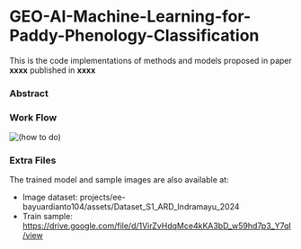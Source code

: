 # GEO-AI-Machine-Learning-for-Paddy-Phenology-Classification

This is the code implementations of methods and models proposed in paper **xxxx** published in **xxxx**

### Abstract


### Work Flow
![(how to do)](https://github.com/user-attachments/assets/f884a4f9-1423-43d2-b76f-88e65706d7cc)

### Extra Files
The trained model and sample images are also available at:

- Image dataset: projects/ee-bayuardianto104/assets/Dataset_S1_ARD_Indramayu_2024
- Train sample: https://drive.google.com/file/d/1VirZvHdqMce4kKA3bD_w59hd7p3_Y7qI/view
